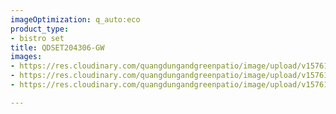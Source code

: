 ```yaml
---
imageOptimization: q_auto:eco
product_type:
- bistro set
title: QDSET204306-GW
images:
- https://res.cloudinary.com/quangdungandgreenpatio/image/upload/v1576134237/posts/1._hinh_dai_dien_1_liaqjo.jpg
- https://res.cloudinary.com/quangdungandgreenpatio/image/upload/v1576134290/posts/Capture_17_uvsi07.jpg
- https://res.cloudinary.com/quangdungandgreenpatio/image/upload/v1576134291/posts/Capture_15_hiomwc.jpg

---
```

